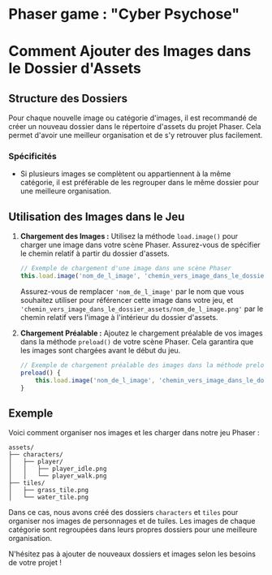 # Phaser game : "Cyber Psychose"

# Comment Ajouter des Images dans le Dossier d'Assets

## Structure des Dossiers

Pour chaque nouvelle image ou catégorie d'images, il est recommandé de créer un nouveau dossier dans le répertoire d'assets du projet Phaser. Cela permet d'avoir une meilleur organisation et de s'y retrouver plus facilement.

### Spécificités
- Si plusieurs images se complètent ou appartiennent à la même catégorie, il est préférable de les regrouper dans le même dossier pour une meilleure organisation.

## Utilisation des Images dans le Jeu

1. **Chargement des Images :** Utilisez la méthode `load.image()` pour charger une image dans votre scène Phaser. Assurez-vous de spécifier le chemin relatif à partir du dossier d'assets.

    ```javascript
    // Exemple de chargement d'une image dans une scène Phaser
    this.load.image('nom_de_l_image', 'chemin_vers_image_dans_le_dossier_assets/nom_de_l_image.png');
    ```

    Assurez-vous de remplacer `'nom_de_l_image'` par le nom que vous souhaitez utiliser pour référencer cette image dans votre jeu, et `'chemin_vers_image_dans_le_dossier_assets/nom_de_l_image.png'` par le chemin relatif vers l'image à l'intérieur du dossier d'assets.

2. **Chargement Préalable :** Ajoutez le chargement préalable de vos images dans la méthode `preload()` de votre scène Phaser. Cela garantira que les images sont chargées avant le début du jeu.

    ```javascript
    // Exemple de chargement préalable des images dans la méthode preload() d'une scène Phaser
    preload() {
        this.load.image('nom_de_l_image', 'chemin_vers_image_dans_le_dossier_assets/nom_de_l_image.png');
    }
    ```

## Exemple

Voici comment organiser nos images et les charger dans notre jeu Phaser :

```plaintext
assets/
├── characters/
│   ├── player/
│   │   ├── player_idle.png
│   │   └── player_walk.png
├── tiles/
│   ├── grass_tile.png
│   └── water_tile.png
```

Dans ce cas, nous avons créé des dossiers `characters` et `tiles` pour organiser nos images de personnages et de tuiles. Les images de chaque catégorie sont regroupées dans leurs propres dossiers pour une meilleure organisation.

N'hésitez pas à ajouter de nouveaux dossiers et images selon les besoins de votre projet !
